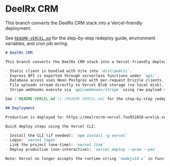# DeelRx CRM

This branch converts the DeelRx CRM stack into a Vercel-friendly deployment:


See [`README-VERCEL.md`](./README-VERCEL.md) for the step-by-step redeploy guide, environment variables, and cron job wiring.
```markdown
# DeelRx CRM

This branch converts the DeelRx CRM stack into a Vercel-friendly deployment:

- Static client is bundled with Vite into `dist/public`.
- Express API is exported through serverless functions under `api/`.
- Database access uses Neon Postgres with per-request Drizzle clients.
- File uploads stream directly to Vercel Blob storage (no local disk).
- Stripe webhooks execute via `api/webhooks/stripe` using raw payload validation.

See [`README-VERCEL.md`](./README-VERCEL.md) for the step-by-step redeploy guide, environment variables, and cron job wiring.

## Deployment

Production is deployed to: https://deelrxcrm-vercel-7oo951018-wrelik.vercel.app

Quick deploy steps using the Vercel CLI:

- Install the CLI (if needed): `npm install -g vercel`
- Login: `vercel login`
- Link the project (one-time): `vercel link`
- Deploy production (non-interactive): `vercel deploy --prod --yes`

Note: Vercel no longer accepts the runtime string `nodejs18.x` in function `config` objects. The codebase was updated to use `runtime: 'nodejs'` for server functions.

```

